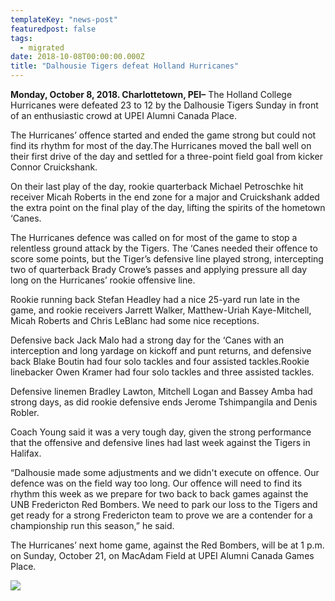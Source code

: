 ```yaml
---
templateKey: "news-post"
featuredpost: false
tags:
  - migrated
date: 2018-10-08T00:00:00.000Z
title: "Dalhousie Tigers defeat Holland Hurricanes"
---
```


**Monday, October 8, 2018. Charlottetown, PEI–** The Holland College Hurricanes were defeated 23 to 12 by the Dalhousie Tigers Sunday in front of an enthusiastic crowd at UPEI Alumni Canada Place.

The Hurricanes’ offence started and ended the game strong but could not find its rhythm for most of the day.The Hurricanes moved the ball well on their first drive of the day and settled for a three-point field goal from kicker Connor Cruickshank.

On their last play of the day, rookie quarterback Michael Petroschke hit receiver Micah Roberts in the end zone for a major and Cruickshank added the extra point on the final play of the day, lifting the spirits of the hometown ‘Canes.

The Hurricanes defence was called on for most of the game to stop a relentless ground attack by the Tigers. The ‘Canes needed their offence to score some points, but the Tiger’s defensive line played strong, intercepting two of quarterback Brady Crowe’s passes and applying pressure all day long on the Hurricanes’ rookie offensive line.

Rookie running back Stefan Headley had a nice 25-yard run late in the game, and rookie receivers Jarrett Walker, Matthew-Uriah Kaye-Mitchell, Micah Roberts and Chris LeBlanc had some nice receptions.

Defensive back Jack Malo had a strong day for the ‘Canes with an interception and long yardage on kickoff and punt returns, and defensive back Blake Boutin had four solo tackles and four assisted tackles.Rookie linebacker Owen Kramer had four solo tackles and three assisted tackles.

Defensive linemen Bradley Lawton, Mitchell Logan and Bassey Amba had strong days, as did rookie defensive ends Jerome Tshimpangila and Denis Robler.

Coach Young said it was a very tough day, given the strong performance that the offensive and defensive lines had last week against the Tigers in Halifax.

“Dalhousie made some adjustments and we didn't execute on offence. Our defence was on the field way too long. Our offence will need to find its rhythm this week as we prepare for two back to back games against the UNB Fredericton Red Bombers. We need to park our loss to the Tigers and get ready for a strong Fredericton team to prove we are a contender for a championship run this season,” he said.

The Hurricanes’ next home game, against the Red Bombers, will be at 1 p.m. on Sunday, October 21, on MacAdam Field at UPEI Alumni Canada Games Place.


![](/img/posts/2018-10-08.jpg)
